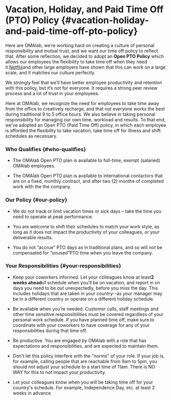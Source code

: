 # Vacation, Holiday, and Paid Time Off \(PTO\) Policy {#vacation-holiday-and-paid-time-off-pto-policy}

Here are OMAlab, we’re working hard on creating a culture of personal responsibility and mutual trust, and we want our time off policy to reflect that. After some reflection, we decided to adopt an **Open PTO Policy** which allows our employees the flexibility to take time off when they need it.[Netflix](http://www.netflix.com/)and other large employers have shown that this can work on a large scale, and it matches our culture perfectly.

We strongly feel that we’ll have better employee productivity and retention with this policy, but it’s not for everyone. It requires a strong peer review process and a lot of trust in your employees.

Here at OMAlab, we recognize the need for employees to take time away from the office to creatively recharge, and that not everyone works the best during traditional 9 to 5 office hours. We also believe in taking personal responsibility for managing our own time, workload and results. To that end, we’ve adopted an Open PTO \(Paid Time Off\) policy, in which each employee is afforded the flexibility to take vacation, take time off for illness and shift schedules as necessary.

### **Who Qualifies** {#who-qualifies}

* The OMAlab Open PTO plan is available to full-time, exempt \(salaried\) OMAlab employees.

* The OMAlab Open PTO plan is available to international contactors that are on a fixed, monthly contract, and after two \(2\) months of completed work with the the company.

### **Our Policy** {#our-policy}

* We do not track or limit vacation times or sick days – take the time you need to operate at peak performance.

* You are welcome to shift their schedules to match your work style, as long as it does not impact the productivity of your colleagues, or your deliverable results.

* You do not “accrue” PTO days as in traditional plans, and so will not be compensated for “unused”PTO time when you leave the company.

### **Your Responsibilities** {#your-responsibilities}

* Keep your coworkers informed. Let your colleagues know at least**2 weeks ahead**of schedule when you’ll be on vacation, and report in on days you need to be out unexpectedly, before you miss the day. This includes holidays that are taken in your country--as your manager may be in a different country or operate on a different holiday schedule.

* Be available when you’re needed. Customer calls, staff meetings and other time sensitive responsibilities must be covered regardless of your personal work schedule. If you have planned time off, make sure to coordinate with your coworkers to have coverage for any of your responsibilities during that time off.

* Be productive. You are engaged by OMAlab with a role that has expectations and responsibilities, and are expected to maintain them.

* Don't let this policy interfere with the "norms" of your role. If your job is, for example, calling people that are reachable from 9am to 5pm, you should not adjust your schedule to a start time of 11am. There is NO WAY for this to not impact your productivity.

* Let your colleagues know when you will be taking time off for your country's schedule. For example, Independence Day, etc. at least 2 weeks in advance.



